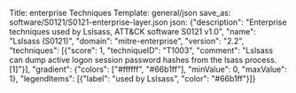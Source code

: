 Title: enterprise Techniques
Template: general/json
save_as: software/S0121/S0121-enterprise-layer.json
json: {"description": "Enterprise techniques used by Lslsass, ATT&CK software S0121 v1.0", "name": "Lslsass (S0121)", "domain": "mitre-enterprise", "version": "2.2", "techniques": [{"score": 1, "techniqueID": "T1003", "comment": "Lslsass can dump active logon session password hashes from the lsass process.[1]"}], "gradient": {"colors": ["#ffffff", "#66b1ff"], "minValue": 0, "maxValue": 1}, "legendItems": [{"label": "used by Lslsass", "color": "#66b1ff"}]}
